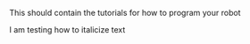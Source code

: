 This should contain the tutorials for how to program your robot

I am testing how to italicize text



